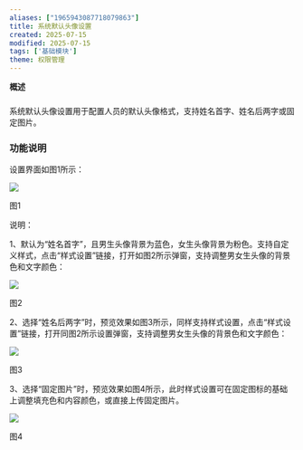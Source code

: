 ```yaml
---
aliases: ["1965943087718079863"]
title: 系统默认头像设置
created: 2025-07-15
modified: 2025-07-15
tags: ['基础模块']
theme: 权限管理
---
```


**概述**

###

系统默认头像设置用于配置人员的默认头像格式，支持姓名首字、姓名后两字或固定图片。

### 功能说明

设置界面如图1所示：

![](https://myhelpdoc.oss-cn-heyuan.aliyuncs.com/mdimages/aa0f06aaae5cfa4f67279f7e0ac61d4d.jpg)

图1

说明：

1、默认为“姓名首字”，且男生头像背景为蓝色，女生头像背景为粉色。支持自定义样式，点击“样式设置”链接，打开如图2所示弹窗，支持调整男女生头像的背景色和文字颜色：

![](https://myhelpdoc.oss-cn-heyuan.aliyuncs.com/mdimages/9ad03894381c8cb3419a6ab990c4d1c3.jpg)

图2

2、选择“姓名后两字”时，预览效果如图3所示，同样支持样式设置，点击“样式设置”链接，打开同图2所示设置弹窗，支持调整男女生头像的背景色和文字颜色：

![](https://myhelpdoc.oss-cn-heyuan.aliyuncs.com/mdimages/0758ef39c59a3ea84e432ae2f2901cd2.jpg)

图3

3、选择“固定图片”时，预览效果如图4所示，此时样式设置可在固定图标的基础上调整填充色和内容颜色，或直接上传固定图片。

![](https://myhelpdoc.oss-cn-heyuan.aliyuncs.com/mdimages/8678ae880b956ec95372da0b9c997509.jpg)

图4

